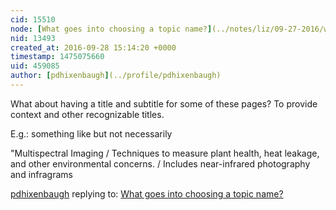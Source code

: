 ```yaml
---
cid: 15510
node: [What goes into choosing a topic name?](../notes/liz/09-27-2016/what-goes-into-choosing-a-topic-name)
nid: 13493
created_at: 2016-09-28 15:14:20 +0000
timestamp: 1475075660
uid: 459085
author: [pdhixenbaugh](../profile/pdhixenbaugh)
---
```


What about having a title and subtitle for some of these pages? To provide context and other recognizable titles.

E.g.: something like but not necessarily

"Multispectral Imaging / 
Techniques to measure plant health, heat leakage, and other environmental concerns. /
Includes near-infrared photography and infragrams

[pdhixenbaugh](../profile/pdhixenbaugh) replying to: [What goes into choosing a topic name?](../notes/liz/09-27-2016/what-goes-into-choosing-a-topic-name)

